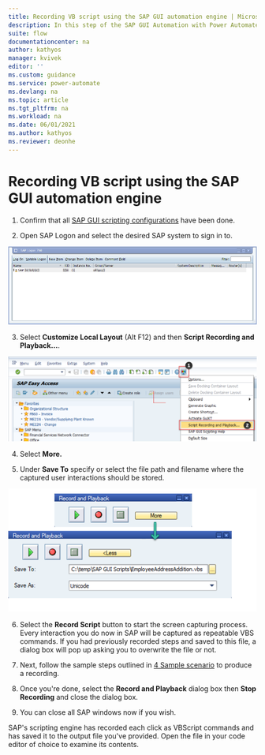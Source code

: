```yaml
---
title: Recording VB script using the SAP GUI automation engine | Microsoft Docs
description: In this step of the SAP GUI Automation with Power Automate tutorial, we'll use the proprietary SAP GUI automation engine to generate VBScript output based on user interactions captured during screen recording.
suite: flow
documentationcenter: na
author: kathyos
manager: kvivek
editor: ''
ms.custom: guidance
ms.service: power-automate
ms.devlang: na
ms.topic: article
ms.tgt_pltfrm: na
ms.workload: na
ms.date: 06/01/2021
ms.author: kathyos
ms.reviewer: deonhe
---
```


# Recording VB script using the SAP GUI automation engine

1.  Confirm that all [SAP GUI scripting configurations](#sap-gui-scripting-configurations) have been done.

2.  Open SAP Logon and select the desired SAP system to sign in to.

![Screenshot of SAP Login 760 ](media/SAP-login-760.png)

3.  Select **Customize Local Layout** (Alt F12) and then **Script Recording and Playback…**.

![Screenshot of the SAP Easy Access system ](media/SAP-easy-access-system.png)

4.  Select **More.**

5.  Under **Save To** specify or select the file path and filename where the captured user interactions should be stored.

![Screenshot of saving the recording file in the Record and Playback dialog box ](media/saving-recording-file.png)

6.  Select the **Record Script** button to start the screen capturing process. Every interaction you do now in SAP will be captured as repeatable VBS commands. If you had previously recorded steps and saved to this file, a dialog box will pop up asking you to overwrite the file or not.

7.  Next, follow the sample steps outlined in [4 Sample scenario](#_Sample_SAP_scenario) to produce a recording.

8.  Once you're done, select the **Record and Playback** dialog box then **Stop Recording** and close the dialog box.

9.  You can close all SAP windows now if you wish.

SAP's scripting engine has recorded each click as VBScript commands and has saved it to the output file you've provided. Open the file in your code editor of choice to examine its contents.
